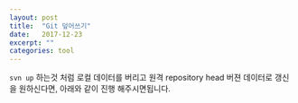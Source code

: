 ```yaml
---
layout: post
title:  "Git 덮어쓰기"
date:   2017-12-23
excerpt: ""
categories: tool
---
```


`svn up` 하는것 처럼 
로컬 데이터를 버리고 원격 repository head 버젼 데이터로 갱신을 원하신다면,
아래와 같이 진행 해주시면됩니다.

<script src="https://gist.github.com/socoolbear/4591dcf11a1f07f56d022477e122d697.js"></script>
